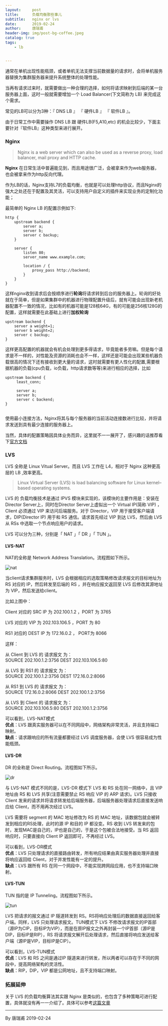 ```yaml
---
layout:     post
title:      负载均衡那些事儿
subtitle:   nginx or lvs
date:       2019-02-24
author:     唐瑞甫
header-img: img/post-bg-coffee.jpeg
catalog: true
tags: 
    - lb


---  
```


通常在单机出现性能瓶颈，或者单机无法支撑当前数据量的请求时，会将单机服务器替换为集群服务器来提升系统整体的处理性能。  
  
当再有请求过来时，就需要做出一种合理的选择，如何将请求映射到后端的某一台服务器上面，这时一般就需要增加一个 Load Balancer(下文简称为 LB) 来完成这个需求。  
  
常见的LB可以分为3种：『 DNS LB 』 『 硬件LB 』 『 软件LB 』。  
  
由于日常工作中需要操作 DNS LB 跟 硬件LB(F5,A10,etc) 的机会比较少，下面主要针对『软件LB』这种类型来进行展开。
   
    
  
### Nginx

> Nginx is a web server which can also be used as a reverse proxy, load balancer, mail proxy and HTTP cache.    
  
**Nginx** 在日常生活中普遍能见到，而且用途很广泛，会被拿来作为web服务器，也会被拿来作为http反向代理。  
  
作为LB的话，Nginx支持L7的负载均衡，也就是可以处理http协议，而且Nginx的强大之处还在于配置及其灵活，可以支持用户自定义的插件来实现业务的定制化功能；
  
最简单的 Nginx LB 的配置示例如下:
  
```
http {
    upstream backend {
        server a;
        server b;
        server c backup;
    }

    server {
        listen 80;
        server_name www.example.com;
        
        location / {
            proxy_pass http://backend;
        }
    }
}

```
这样nginx收到请求后会按顺序进行**轮询**将请求转到后台的服务器上。轮询的好处就在于简单，但是如果集群中的机器进行物理配置升级后，就有可能会出现新老机器配置不一致的情况，比如有的机器可能是128核64G，有的可能是256核128G的配置，这样就需要在此基础上进行**加权轮询**  
  
  
```
upstream backend {
    server a weight=1;
    server b weight=2;
    server c backup;
}

```
这样更高配置的机器就会有机会处理到更多得请求，毕竟能者多劳嘛。但是每个请求是不一样的，对性能及资源的消耗也会不一样，这样还是可能会出现某些机器负载很高的情况下还有接收到更大量的请求，这时就需要有更人性化的配置,需要根据机器的负载(cpu负载，io负载，http请求数等等)来进行相应的选择，比如  
  
```
upstream backend {
     least_conn;

     server a;
     server b;
     server c backend;
}
    
```
使用最小连接方法，Nginx将其与每个服务器的当前活动连接数进行比较，并将请求发送到具有最少连接的服务器上。  
  
当然，具体的配置策略因具体业务而异，这里就不一一展开了，感兴趣的话推荐看下[官方文档](https://docs.nginx.com/nginx/)  
  
### LVS

LVS 全称是 Linux Vitual Server。而且 LVS 工作在 L4，相对于 Nginx 这种更高层的 LB ,效率更高。

> Linux Virtual Server (LVS) is load balancing software for Linux kernel–based operating systems.  
  
LVS 的 负载均衡技术是通过 IPVS 模块来实现的，该模块的主要作用是：安装在Director Server上，同时在Director Server上虚拟出一个 Virtual IP(简称 VIP) ，Client 必须通过 VIP 来访问后端服务。对于 Director，VIP 用于接受客户端请求，DIP(Director IP) 用于和 RS 通信。请求首先经过 VIP 到达 LVS，然后由 LVS 从 RSs 中选取一个节点响应用户的请求。   
  
LVS 可以分为三种，分别是「 NAT 」「 DR 」「 TUN 」。
  
#### LVS-NAT

NAT的全称是 Network Address Translation。流程图如下所示。  
  
![nat](https://wx2.sinaimg.cn/mw690/9a30a1bagy1g0gt3zlirkg20i10gtdft.gif)
  
当client请求集群服务时，LVS 会根据相应的选取策略修改请求报文的目标地址为 RS 对应的 IP，然后转发至后端的 RS ，并在响应报文返回至 LVS 后修改其源地址为 VIP，然后发送给client。

比如上图中：  
  
Client 对应的 SRC IP 为 202.100.1.2 ，PORT 为 3765  
  
LVS 对应的 VIP 为 202.103.106.5 ，PORT 为 80  
  
RS1 对应的 DEST IP 为 172.16.0.2 ， PORT为 8066

这样：

从 Client 到 LVS 的 请求报文 为：  
SOURCE  	202.100.1.2:3756	  DEST	  202.103.106.5:80  
  
从 LVS 到 RS1 的 请求报文 为：  
SOURCE  	202.100.1.2:3756	  DEST	  172.16.0.2:8066  
  
从 RS1 到 LVS 的 请求报文 为：  
SOURCE  	172.16.0.2:8066	  DEST	  202.100.1.2:3756  
  
从 LVS 到 Client 的 请求报文 为：  
SOURCE  	202.103.106.5:80	  DEST	  202.100.1.2:3756  

可以看到，LVS-NAT模式  
**优点**：LVS 跟真实服务器可以在不同网段中，网络架构非常灵活，并且支持端口映射。  
**缺点**：请求跟响应的所有流量都要经过 LVS 调度服务器，会使 LVS 很容易成为性能瓶颈。  
  
#### LVS-DR  
DR 的全称是 Direct Routing。流程图如下所示。  
  
![dr](https://wx4.sinaimg.cn/mw690/9a30a1bagy1g0gt3zkvy5g20j70id74a.gif)  
   
与 LVS-NAT 模式不同的是，LVS-DR 模式下 LVS 和 RS 处在同一网络中，且 VIP 地址由 RS 和 LVS 共享(注意需要禁止 RS 响应 VIP 的 ARP 请求)。LVS 只接收 Client 发来的请求并将请求转发给后端服务器，后端服务器处理请求后直接发送响应给 Client，而不用再次经过 LVS。  
  
LVS 需要将 segment 的 MAC 地址修改为 RS 的 MAC 地址，该数据包就会被转发到相应的RS处理，此时的源 IP 和目的 IP 都没变。RS 收到 LVS 转发来的包时，发现MAC是自己的，IP也是自己的，于是这个包被合法地接受。当 RS 返回响应时，只要直接向 Client IP 返回即可，不再经过 LVS。 
  
可以看到，LVS-DR模式  
**优点**：LVS 只处理请求的直接路由转发，所有响应结果由真实服务器处理并直接将响应返回给 Client，对于并发性能有一定的提升。  
**缺点**：LVS 跟所有 RS 在同一个网段中，不能实现跨网段应用，也不支持端口映射。  
  
#### LVS-TUN
TUN 指的是 IP Tunneling。流程图如下所示。  
  
![tun](https://wx3.sinaimg.cn/mw690/9a30a1bagy1g0gt3zkgogg20j70ibt8p.gif)  
  
LVS 把请求的报文通过 IP 隧道转发到 RS。RS将响应处理后的数据直接返回给客户端。同样，LVS 只处理请求报文。TUN模式下 LVS 不修改请求报文的IP首部（源IP为CIP，目标IP为VIP），而是在原IP报文之外再封装一个IP首部（源IP是DIP，目标IP是RIP），RS 将请求报文解开后处理请求，然后直接将响应发送给客户端（源IP是VIP，目标IP是CIP）。  
  
可以看到，LVS-TUN模式  
**优点**：LVS 和 RS 之间是通过IP 隧道来进行转发，所以两者可以存在于不同的网段中，提高网络架构的灵活性。  
**缺点**：RIP，DIP，VIP 都是公网地址，且不支持端口映射。  
  
### 拓展延伸
关于 LVS 的负载均衡算法其实跟 Nginx 是类似的，也包含了多种策略可进行配置，具体就没有再一一介绍了。具体可以参考[这篇文章](http://www.linuxvirtualserver.org/docs/scheduling.html)







---
  By 唐瑞甫
  2019-02-24

